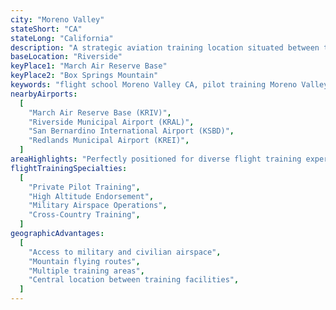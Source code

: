 ```yaml
---
city: "Moreno Valley"
stateShort: "CA"
stateLong: "California"
description: "A strategic aviation training location situated between the San Bernardino Mountains and March Air Reserve Base, offering diverse flight training opportunities and easy access to high altitude training areas."
baseLocation: "Riverside"
keyPlace1: "March Air Reserve Base"
keyPlace2: "Box Springs Mountain"
keywords: "flight school Moreno Valley CA, pilot training Moreno Valley, learn to fly Moreno Valley, flight lessons Moreno Valley California, aviation training near March ARB, high altitude training Inland Empire, NextGen Flight Academy Moreno Valley, FAA certified flight training Moreno Valley, private pilot license Moreno Valley, commercial pilot training Moreno Valley, mountain flying training California, military airspace training"
nearbyAirports:
  [
    "March Air Reserve Base (KRIV)",
    "Riverside Municipal Airport (KRAL)",
    "San Bernardino International Airport (KSBD)",
    "Redlands Municipal Airport (KREI)",
  ]
areaHighlights: "Perfectly positioned for diverse flight training experiences, with immediate access to military airspace, mountain training areas, and multiple civilian airports. The varied terrain and proximity to both Riverside and Redlands locations make it an ideal base for comprehensive flight training."
flightTrainingSpecialties:
  [
    "Private Pilot Training",
    "High Altitude Endorsement",
    "Military Airspace Operations",
    "Cross-Country Training",
  ]
geographicAdvantages:
  [
    "Access to military and civilian airspace",
    "Mountain flying routes",
    "Multiple training areas",
    "Central location between training facilities",
  ]
---
```

